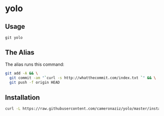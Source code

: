 # yolo

## Usage

`git yolo`

## The Alias

The alias runs this command:

```sh
git add -A && \
  git commit -am "`curl -s http://whatthecommit.com/index.txt `" && \
  git push -f origin HEAD
```

## Installation

```sh
curl -L https://raw.githubusercontent.com/cameronaziz/yolo/master/install.sh | sudo bash
```
